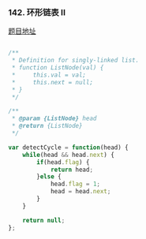### 142. 环形链表 II

[题目地址](https://leetcode-cn.com/problems/linked-list-cycle-ii/)

```javascript

/**
 * Definition for singly-linked list.
 * function ListNode(val) {
 *     this.val = val;
 *     this.next = null;
 * }
 */

/**
 * @param {ListNode} head
 * @return {ListNode}
 */

var detectCycle = function(head) {
    while(head && head.next) {
        if(head.flag) {
            return head;
        }else {
            head.flag = 1;
            head = head.next;
        }
    }

    return null;
};

```